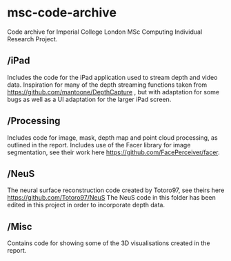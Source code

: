 # msc-code-archive
Code archive for Imperial College London MSc Computing Individual Research Project.

## /iPad
Includes the code for the iPad application used to stream depth and video data. Inspiration for many of the depth streaming functions taken from https://github.com/mantoone/DepthCapture , but with adaptation for some bugs as well as a UI adaptation for the larger iPad screen.

## /Processing
Includes code for image, mask, depth map and point cloud processing, as outlined in the report. Includes use of the Facer library for image segmentation, see their work here https://github.com/FacePerceiver/facer.

## /NeuS
The neural surface reconstruction code created by Totoro97, see theirs here https://github.com/Totoro97/NeuS 
The NeuS code in this folder has been edited in this project in order to incorporate depth data.

## /Misc
Contains code for showing some of the 3D visualisations created in the report.
